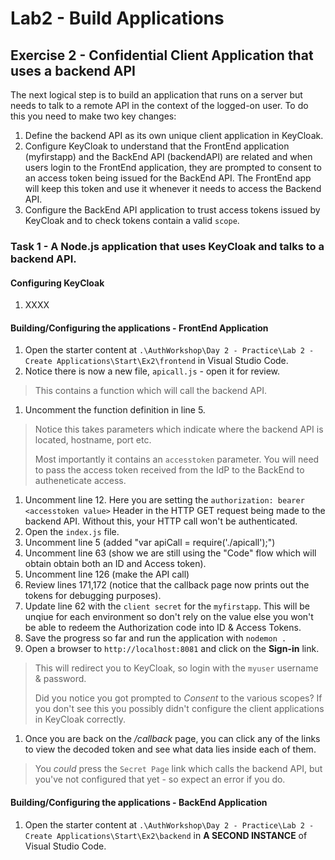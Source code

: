 # Lab2 - Build Applications

## Exercise 2 - Confidential Client Application that uses a backend API
The next logical step is to build an application that runs on a server but needs to talk to a remote API in the context of the logged-on user. To do this you need to make two key changes:

1. Define the backend API as its own unique client application in KeyCloak.
2. Configure KeyCloak to understand that the FrontEnd application (myfirstapp) and the BackEnd API (backendAPI) are related and when users login to the FrontEnd application, they are prompted to consent to an access token being issued for the BackEnd API. The FrontEnd app will keep this token and use it whenever it needs to access the Backend API.
3. Configure the BackEnd API application to trust access tokens issued by KeyCloak and to check tokens contain a valid `scope`.

### Task 1 - A Node.js application that uses KeyCloak and talks to a backend API.

#### Configuring KeyCloak

1. XXXX

#### Building/Configuring the applications - FrontEnd Application

1. Open the starter content at `.\AuthWorkshop\Day 2 - Practice\Lab 2 - Create Applications\Start\Ex2\frontend` in Visual Studio Code.
1. Notice there is now a new file, `apicall.js` - open it for review.
> This contains a function which will call the backend API.
1. Uncomment the function definition in line 5.
> Notice this takes parameters which indicate where the backend API is located, hostname, port etc.
>
> Most importantly it contains an `accesstoken` parameter. You will need to pass the access token received from the IdP to the BackEnd to autheneticate access.
1. Uncomment line 12. Here you are setting the `authorization: bearer <accesstoken value>` Header in the HTTP GET request being made to the backend API. Without this, your HTTP call won't be authenticated.
1. Open the `index.js` file.
1. Uncomment line 5 (added "var apiCall = require('./apicall');")
1. Uncomment line 63 (show we are still using the "Code" flow which will obtain obtain both an ID and Access token).
1. Uncomment line 126 (make the API call)
1. Review lines 171,172 (notice that the callback page now prints out the tokens for debugging purposes).
1. Update line 62 with the `client secret` for the `myfirstapp`. This will be unqiue for each environment so don't rely on the value else you won't be able to redeem the Authorization code into ID & Access Tokens.
1. Save the progress so far and run the application with `nodemon .`
1. Open a browser to `http://localhost:8081` and click on the **Sign-in** link.
> This will redirect you to KeyCloak, so login with the `myuser` username & password.
>
> Did you notice you got prompted to *Consent* to the various scopes? If you don't see this you possibly didn't configure the client applications in KeyCloak correctly.
>
1. Once you are back on the */callback* page, you can click any of the links to view the decoded token and see what data lies inside each of them.
> You *could* press the `Secret Page` link which calls the backend API, but you've not configured that yet - so expect an error if you do.

#### Building/Configuring the applications - BackEnd Application

1. Open the starter content at `.\AuthWorkshop\Day 2 - Practice\Lab 2 - Create Applications\Start\Ex2\backend` in **A SECOND INSTANCE**  of Visual Studio Code.
